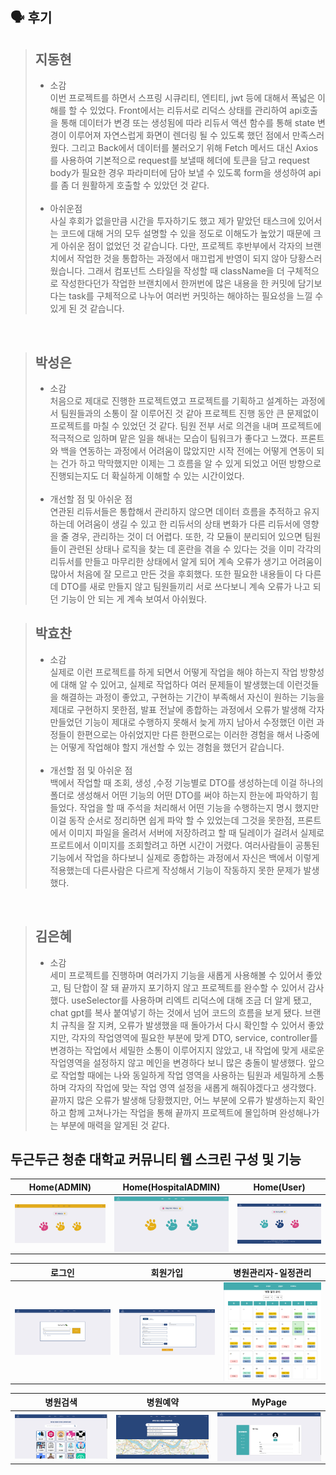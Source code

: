 ## 🗣️ 후기

>## 지동현
> - 소감
><br> 이번 프로젝트를 하면서 스프링 시큐리티, 엔티티, jwt 등에 대해서 폭넓은 이해를 할 수 있었다. Front에서는 리듀서로 리덕스 상태를 관리하여 api호출을 통해 데이터가 변경 또는 생성됨에 따라 리듀서 액션 함수를 통해 state 변경이 이루어져 자연스럽게 화면이 렌더링 될 수 있도록 했던 점에서 만족스러웠다. 그리고 Back에서 데이터를 불러오기 위해 Fetch 메서드 대신 Axios를 사용하여 기본적으로 request를 보낼때 헤더에 토큰을 담고 request body가 필요한 경우 파라미터에 담아 보낼 수 있도록 form을 생성하여 api를 좀 더 원활하게 호출할 수 있았던 것 같다.
><br><br>
>- 아쉬운점
<br>사실 후회가 없을만큼 시간을 투자하기도 했고 제가 맡았던 태스크에 있어서는 코드에 대해 거의 모두 설명할 수 있을 정도로 이해도가 높았기 때문에 크게 아쉬운 점이 없었던 것 같습니다. 다만, 프로젝트 후반부에서 각자의 브랜치에서 작업한 것을 통합하는 과정에서 매끄럽게 반영이 되지 않아 당황스러웠습니다. 그래서 컴포넌트 스타일을 작성할 때  className을 더 구체적으로 작성한다던가 작업한 브랜치에서 한꺼번에 많은 내용을 한 커밋에 담기보다는 task를 구체적으로 나누어 여러번 커밋하는 해야하는 필요성을 느낄 수 있게 된 것 같습니다.

<br>

>## 박성은 
> - 소감
><br> 처음으로 제대로 진행한 프로젝트였고 프로젝트를 기획하고 설계하는 과정에서 팀원들과의 소통이 잘 이루어진 것 같아 프로젝트 진행 동안 큰 문제없이 프로젝트를 마칠 수 있었던 것 같다. 팀원 전부 서로 의견을 내며 프로젝트에 적극적으로 임하며 맡은 일을 해내는 모습이 팀워크가 좋다고 느꼈다. 프론트와 백을 연동하는 과정에서 어려움이 많았지만 시작 전에는 어떻게 연동이 되는 건가 하고 막막했지만 이제는 그 흐름을 알 수 있게 되었고 어떤 방향으로 진행되는지도 더 확실하게 이해할 수 있는 시간이었다. 
><br><br>
>- 개선할 점 및 아쉬운 점
<br>연관된 리듀서들은 통합해서 관리하지 않으면 데이터 흐름을 추적하고 유지하는데 어려움이 생길 수 있고 한 리듀서의 상태 변화가 다른 리듀서에 영향을 줄 경우,  관리하는 것이 더 어렵다. 또한, 각 모듈이 분리되어 있으면 팀원들이 관련된 상태나 로직을 찾는 데 혼란을 겪을 수 있다는 것을 이미 각각의 리듀서를 만들고 마무리한 상태에서 알게 되어 계속 오류가 생기고 어려움이 많아서 처음에 잘 모르고 만든 것을 후회했다. 또한 필요한 내용들이 다 다른데 DTO를 새로 만들지 않고 팀원들끼리 서로 쓰다보니 계속 오류가 나고 되던 기능이 안 되는 게 계속 보여서 아쉬웠다.

>## 박효찬 
> - 소감
><br> 실제로 이런 프로젝트를 하게 되면서 어떻게 작업을 해야 하는지 작업 방향성에 대해 알 수 있어고, 실제로 작업하다
        여러 문제들이 발생했는데 이런것들을 해결하는 과정이 좋았고, 구현하는 기간이 부족해서 자신이 원하는 
        기능을  제대로 구현하지 못한점, 발표 전날에 종합하는 과정에서 오류가 발생해 각자 만들었던
        기능이 제대로 수행하지 못해서 늦게 까지 남아서 수정했던 이런 과정들이 한편으로는 아쉬었지만 다른 한편으로는
        이러한 경험을 해서 나중에는 어떻게 작업해야 할지 개선할 수 있는 경험을 했던거 같습니다.
><br><br>
>- 개선할 점 및 아쉬운 점
<br>백에서 작업할 때 조회, 생성 ,수정 기능별로 DTO를 생성하는데 이걸 하나의 폴더로 생성해서 어떤 
        기능의 어떤 DTO를 써야 하는지 한눈에 파악하기 힘들었다.
               작업을 할 때 주석을 처리해서 어떤 기능을 수행하는지 명시 했지만 이걸 동작 순서로 정리하면 
               쉽게 파악 할 수 있었는데 그것을 못한점, 
       프론트에서 이미지 파일을 올려서 서버에 저장하려고 할 때 딜레이가 걸려서 실제로 프로트에서
               이미지를 조회할려고 하면 시간이 거렸다.
               여러사람들이 공통된 기능에서 작업을 하다보니 실제로 종합하는 과정에서 자신은 백에서 이렇게 
               적용했는데 다른사람은 다르게 작성해서 기능이 작동하지 못한 문제가 발생했다.

<br>

>## 김은혜 
> - 소감
><br> 세미 프로젝트를 진행하며 여러가지 기능을 새롭게 사용해볼 수 있어서 좋았고, 팀 단합이 잘 돼 끝까지 포기하지 않고 프로젝트를 완수할 수 있어서 감사했다. 
useSelector를 사용하며 리엑트 리덕스에 대해 조금 더 알게 됐고, chat gpt를 복사 붙여넣기 하는 것에서 넘어 코드의 흐름을 보게 됐다. 
브랜치 규칙을 잘 지켜, 오류가 발생했을 때 돌아가서 다시 확인할 수 있어서 좋았지만, 각자의 작업영역에 필요한 부분에 맞게 DTO, service, controller를 변경하는 작업에서 세밀한 소통이 이루어지지 않았고, 내 작업에 맞게 새로운 작업영역을 설정하지 않고 메인을 변경하다 보니 많은 충돌이 발생했다. 
앞으로 작업할 때에는 나와 동일하게 작업 영역을 사용하는 팀원과 세밀하게 소통하며 각자의 작업에 맞는 작업 영역 설정을 새롭게 해줘야겠다고 생각했다. 
끝까지 많은 오류가 발생해 당황했지만, 어느 부분에 오류가 발생하는지 확인하고 함께 고쳐나가는 작업을 통해 끝까지 프로젝트에 몰입하며 완성해나가는 부분에 매력을 알게된 것 같다.
 

## 두근두근 청춘 대학교 커뮤니티 웹 스크린 구성 및 기능

| **Home(ADMIN)** |  **Home(HospitalADMIN)**  |  **Home(User)** |
| :---:|:---:|:---:|
| <img align="center" alt="메인" src="../img/관리자-메인.png" width="240px" /> | <img align="center" alt="로그인" src="../img/병원관리자-메인.png" width="240px" /> | <img align="center" alt="회원가입" src="../img/비회원-메인.png" width="240px" /> |

| **로그인** |  **회원가입**  |  **병원관리자-일정관리** |
| :---:|:---:|:---:|
| <img align="center" alt="ID찾기" src="../img/로그인.png" width="240px" /> | <img align="center" alt="공지사항" src="../img/회원가입.png" width="240px" /> | <img align="center" alt="게시판" src="../img/병원관리자-일정관리.png" width="240px" /> |

| **병원검색** |  **병원예약**  |  **MyPage** |
| :---:|:---:|:---:|
| <img align="center" alt="강의" src="../img/병원검색.png" width="240px" /> | <img align="center" alt="나의수강" src="../img/병원예약2.png" width="240px" /> | <img align="center" alt="마이페이지" src="../img/회원-마이페이지.png" width="240px" /> |
